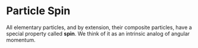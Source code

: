 # Particle Spin
All elementary particles, and by extension, their composite particles, have a special property called **spin**. We think of it as an intrinsic analog of angular momentum.

